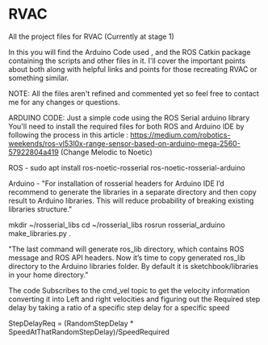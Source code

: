 # RVAC
All the project files for RVAC (Currently at stage 1)

In this you will find the Arduino Code used , and the ROS Catkin package containing the scripts and other files in it.
I'll cover the important points about both along with helpful links and points for those recreating RVAC or something similar.

NOTE: All the files aren't refined and commented yet so feel free to contact me for any changes or questions.



ARDUINO CODE:
Just a simple code using the ROS Serial arduino library
You'll need to install the required files for both ROS and Arduino IDE
by following the process in this article : https://medium.com/robotics-weekends/ros-vl53l0x-range-sensor-based-on-arduino-mega-2560-57922804a419 (Change Melodic to Noetic)

ROS - sudo apt install ros-noetic-rosserial ros-noetic-rosserial-arduino


Arduino - "For installation of rosserial headers for Arduino IDE I’d recommend to generate the libraries in a separate directory and then copy result to Arduino libraries.
This will reduce probability of breaking existing libraries structure."

  mkdir ~/rosserial_libs
  cd ~/rosserial_libs
  rosrun rosserial_arduino make_libraries.py .
  
"The last command will generate ros_lib directory, which contains ROS message and ROS API headers. Now it’s time to copy generated ros_lib directory to the Arduino libraries folder.
By default it is sketchbook/libraries in your home directory."

The code Subscribes to the cmd_vel topic to get the velocity information converting it into Left and right velocities and figuring out the Required step delay by taking a ratio of a specific step delay for a specific speed

StepDelayReq = (RandomStepDelay * SpeedAtThatRandomStepDelay)/SpeedRequired
